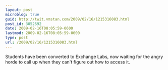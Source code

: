 ```yaml
---
layout: post
microblog: true
guid: http://twit.vmstan.com/2009/02/16/1215316083.html
post_id: 3052592
date: 2009-02-16T08:05:59-0600
lastmod: 2009-02-16T08:05:59-0600
type: post
url: /2009/02/16/1215316083.html
---
```

Students have been converted to Exchange Labs, now waiting for the angry horde to call up when they can't figure out how to access it.
